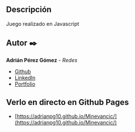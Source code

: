 ## Descripción

Juego realizado en Javascript

## Autor ✒️
**Adrián Pérez Gómez** - *Redes*

* [Github](https://github.com/adrianpg10)
* [LinkedIn](https://www.linkedin.com/in/adrian-perez-gomez/)
* [Portfolio](https://adrianperezportfolio.netlify.app/)


## Verlo en directo en Github Pages

* [https://adrianpg10.github.io/Minevancic/](https://adrianpg10.github.io/Minevancic/)

